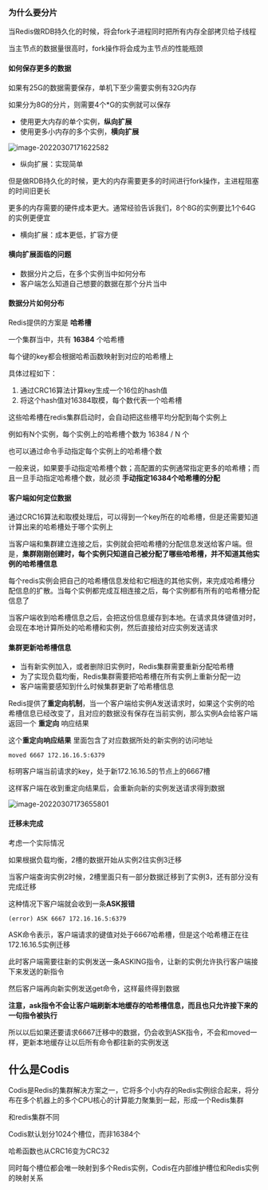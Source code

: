 ### 为什么要分片

当Redis做RDB持久化的时候，将会fork子进程同时把所有内存全部拷贝给子线程

当主节点的数据量很高时，fork操作将会成为主节点的性能瓶颈

#### 如何保存更多的数据

如果有25G的数据需要保存，单机下至少需要实例有32G内存

如果分为8G的分片，则需要4个*G的实例就可以保存

* 使用更大内存的单个实例，**纵向扩展**
* 使用更多小内存的多个实例，**横向扩展**

![image-20220307171622582](E:\learning-note\middleware\src\main\java\redis\极客时间\pic\image-20220307171622582.png)

* 纵向扩展：实现简单

但是做RDB持久化的时候，更大的内存需要更多的时间进行fork操作，主进程阻塞的时间旧更长

更多的内存需要的硬件成本更大。通常经验告诉我们，8个8G的实例要比1个64G的实例更便宜

* 横向扩展：成本更低，扩容方便



#### 横向扩展面临的问题

* 数据分片之后，在多个实例当中如何分布
* 客户端怎么知道自己想要的数据在那个分片当中



#### 数据分片如何分布

Redis提供的方案是 **哈希槽**

一个集群当中，共有 **16384** 个哈希槽

每个键的key都会根据哈希函数映射到对应的哈希槽上

具体过程如下：

1. 通过CRC16算法计算key生成一个16位的hash值
2. 将这个hash值对16384取模，每个数代表一个哈希槽

这些哈希槽在redis集群启动时，会自动把这些槽平均分配到每个实例上

例如有N个实例，每个实例上的哈希槽个数为 16384 / N 个

也可以通过命令手动指定每个实例上的哈希槽个数

一般来说，如果要手动指定哈希槽个数；高配置的实例通常指定更多的哈希槽；而且一旦手动指定哈希槽个数，就必须 **手动指定16384个哈希槽的分配**

#### 客户端如何定位数据

通过CRC16算法和取模处理后，可以得到一个key所在的哈希槽，但是还需要知道计算出来的哈希槽处于哪个实例上

当客户端和集群建立连接之后，实例就会把哈希槽的分配信息发送给客户端。但是，**集群刚刚创建时，每个实例只知道自己被分配了哪些哈希槽，并不知道其他实例的哈希槽信息**

每个redis实例会把自己的哈希槽信息发给和它相连的其他实例，来完成哈希槽分配信息的扩散。当每个实例都完成互相连接之后，每个实例都有所有的哈希槽分配信息了

当客户端收到哈希槽信息之后，会把这份信息缓存到本地。在请求具体键值对时，会现在本地计算所处的哈希槽和实例，然后直接给对应实例发送请求

#### 集群更新哈希槽信息

* 当有新实例加入，或者删除旧实例时，Redis集群需要重新分配哈希槽
* 为了实现负载均衡，Redis集群需要把哈希槽在所有实例上重新分配一边
* 客户端需要感知到什么时候集群更新了哈希槽信息

Redis提供了**重定向机制**，当一个客户端给实例A发送请求时，如果这个实例的哈希槽信息已经改变了，且对应的数据没有保存在当前实例，那么实例A会给客户端返回一个 **重定向** 响应结果

这个**重定向响应结果** 里面包含了对应数据所处的新实例的访问地址

```
moved 6667 172.16.16.5:6379
```

标明客户端当前请求的key，处于新172.16.16.5的节点上的6667槽

这样客户端在收到重定向结果后，会重新向新的实例发送请求得到数据

![image-20220307173655801](E:\learning-note\middleware\src\main\java\redis\极客时间\pic\image-20220307173655801.png)

#### 迁移未完成

考虑一个实际情况

如果根据负载均衡，2槽的数据开始从实例2往实例3迁移

当客户端查询实例2时候，2槽里面只有一部分数据迁移到了实例3，还有部分没有完成迁移

这种情况下客户端就会收到一条**ASK报错**

```
(error) ASK 6667 172.16.16.5:6379
```

ASK命令表示，客户端请求的键值对处于6667哈希槽，但是这个哈希槽正在往172.16.16.5实例迁移

此时客户端需要往新的实例发送一条ASKING指令，让新的实例允许执行客户端接下来发送的新指令

然后客户端再向新实例发送get命令，这样最终得到数据

**注意，ask指令不会让客户端刷新本地缓存的哈希槽信息，而且也只允许接下来的一句指令被执行**

所以以后如果还要请求6667迁移中的数据，仍会收到ASK指令，不会和moved一样，更新本地缓存让以后所有命令都往新的实例发送





## 什么是Codis

Codis是Redis的集群解决方案之一，它将多个小内存的Redis实例综合起来，将分布在多个机器上的多个CPU核心的计算能力聚集到一起，形成一个Redis集群

和redis集群不同

Codis默认划分1024个槽位，而非16384个

哈希函数也从CRC16变为CRC32

同时每个槽位都会唯一映射到多个Redis实例，Codis在内部维护槽位和Redis实例的映射关系





































































































































































